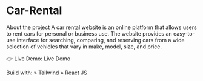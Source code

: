 # Car-Rental
About the project
A car rental website is an online platform that allows users to rent cars for personal or business use. The website provides an easy-to-use interface for searching, comparing, and reserving cars from a wide selection of vehicles that vary in make, model, size, and price.

👉 Live Demo: Live Demo

Build with:
» Tailwind
» React JS
